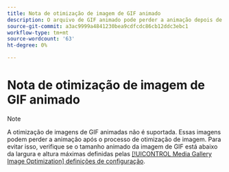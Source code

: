 ```yaml
---
title: Nota de otimização de imagem de GIF animado
description: O arquivo de GIF animado pode perder a animação depois de reduzir o tamanho durante a otimização da imagem
source-git-commit: a3ac9999a4841230bea9cdfcdc86cb12ddc3ebc1
workflow-type: tm+mt
source-wordcount: '63'
ht-degree: 0%

---
```


# Nota de otimização de imagem de GIF animado

>[!NOTE]
>
>A otimização de imagens de GIF animadas não é suportada. Essas imagens podem perder a animação após o processo de otimização de imagem. Para evitar isso, verifique se o tamanho animado da imagem de GIF está abaixo da largura e altura máximas definidas pelas [[!UICONTROL Media Gallery Image Optimization] definições de configuração](../content-design/media-gallery-image-optimization.md).
